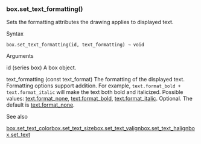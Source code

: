 ### box.set\_text\_formatting()

Sets the formatting attributes the drawing applies to displayed text.

Syntax

```
box.set_text_formatting(id, text_formatting) → void
```

Arguments

id (series box) A box object.

text\_formatting (const text\_format) The formatting of the displayed text. Formatting options support addition. For example, `text.format_bold + text.format_italic` will make the text both bold and italicized. Possible values: [text.format\_none](#var_text.format_none), [text.format\_bold](#var_text.format_bold), [text.format\_italic](#var_text.format_italic). Optional. The default is [text.format\_none](#var_text.format_none).

See also

[box.set\_text\_color](#fun_box.set_text_color)[box.set\_text\_size](#fun_box.set_text_size)[box.set\_text\_valign](#fun_box.set_text_valign)[box.set\_text\_halign](#fun_box.set_text_halign)[box.set\_text](#fun_box.set_text)
